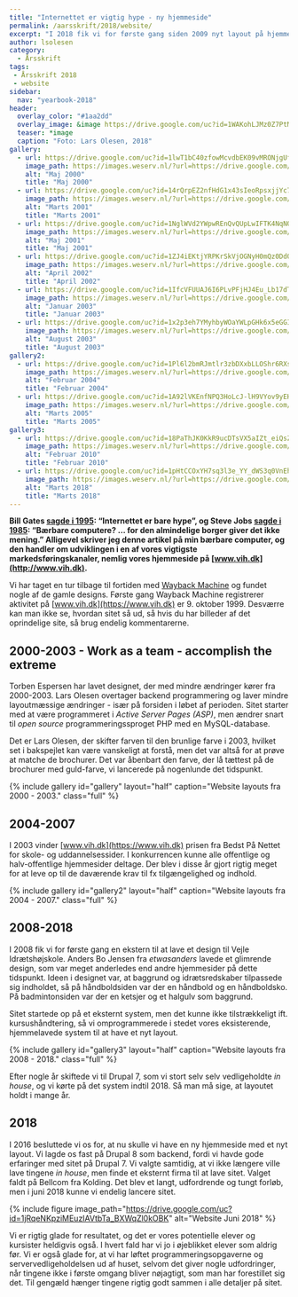 ```yaml
---
title: "Internettet er vigtig hype - ny hjemmeside"
permalink: /aarsskrift/2018/website/
excerpt: "I 2018 fik vi for første gang siden 2009 nyt layout på hjemmesiden. Vi gennemgår de tidligere designs."
author: lsolesen
category:
  - Årsskrift
tags:
 - Årsskrift 2018
 - website
sidebar:
  nav: "yearbook-2018"
header:
  overlay_color: "#1aa2dd"
  overlay_image: &image https://drive.google.com/uc?id=1WAKohLJMz0Z7PtMrIBPlzEdL_b2lm8Xw
  teaser: *image
  caption: "Foto: Lars Olesen, 2018"
gallery:
  - url: https://drive.google.com/uc?id=1lwT1bC40zfowMcvdbEK09vMRONjgUfO5
    image_path: https://images.weserv.nl/?url=https://drive.google.com/uc?id=1lwT1bC40zfowMcvdbEK09vMRONjgUfO5&w=400
    alt: "Maj 2000"
    title: "Maj 2000"
  - url: https://drive.google.com/uc?id=14rQrpEZ2nfHdG1x43sIeoRpsxjjYc7f6
    image_path: https://images.weserv.nl/?url=https://drive.google.com/uc?id=14rQrpEZ2nfHdG1x43sIeoRpsxjjYc7f6&w=400
    alt: "Marts 2001"
    title: "Marts 2001"
  - url: https://drive.google.com/uc?id=1NglWVd2YWpwREnQvQUpLwIFTK4NqNOyf
    image_path: https://images.weserv.nl/?url=https://drive.google.com/uc?id=1NglWVd2YWpwREnQvQUpLwIFTK4NqNOyf&w=400
    alt: "Maj 2001"
    title: "Maj 2001"
  - url: https://drive.google.com/uc?id=1ZJ4iEKtjYRPKrSkVjOGNyH0mQz0DdQI5
    image_path: https://images.weserv.nl/?url=https://drive.google.com/uc?id=1ZJ4iEKtjYRPKrSkVjOGNyH0mQz0DdQI5&w=400
    alt: "April 2002"
    title: "April 2002"
  - url: https://drive.google.com/uc?id=1IfcVFUUAJ6I6PLvPFjHJ4Eu_Lb17dTui
    image_path: https://images.weserv.nl/?url=https://drive.google.com/uc?id=1IfcVFUUAJ6I6PLvPFjHJ4Eu_Lb17dTui&w=400
    alt: "Januar 2003"
    title: "Januar 2003"
  - url: https://drive.google.com/uc?id=1x2p3eh7YMyhbyWOaYWLpGHk6x5eGGILE
    image_path: https://images.weserv.nl/?url=https://drive.google.com/uc?id=1x2p3eh7YMyhbyWOaYWLpGHk6x5eGGILE&w=400
    alt: "August 2003"
    title: "August 2003"
gallery2:
  - url: https://drive.google.com/uc?id=1Pl6l2bmRJmtlr3zbDXxbLLOShr6RXsH_
    image_path: https://images.weserv.nl/?url=https://drive.google.com/uc?id=1Pl6l2bmRJmtlr3zbDXxbLLOShr6RXsH_&w=400
    alt: "Februar 2004"
    title: "Februar 2004"
  - url: https://drive.google.com/uc?id=1A92lVKEnfNPQ3HoLcJ-lH9VYov9yEH2v
    image_path: https://images.weserv.nl/?url=https://drive.google.com/uc?id=1A92lVKEnfNPQ3HoLcJ-lH9VYov9yEH2v&w=400
    alt: "Marts 2005"
    title: "Marts 2005"
gallery3:
  - url: https://drive.google.com/uc?id=18PaThJK0KkR9ucDTsVX5aIZt_eiQsZWm
    image_path: https://images.weserv.nl/?url=https://drive.google.com/uc?id=18PaThJK0KkR9ucDTsVX5aIZt_eiQsZWm&w=400
    alt: "Februar 2010"
    title: "Februar 2010"
  - url: https://drive.google.com/uc?id=1pHtCCOxYH7sq3l3e_YY_dWS3q0VnEhOK
    image_path: https://images.weserv.nl/?url=https://drive.google.com/uc?id=1pHtCCOxYH7sq3l3e_YY_dWS3q0VnEhOK&w=400
    alt: "Marts 2018"
    title: "Marts 2018"
---
```


**Bill Gates [sagde i 1995](https://techtjek.blogs.business.dk/2009/12/28/internettet-er-bare-hype-hvem-sagde-det/): “Internettet er bare hype”, og Steve Jobs [sagde i 1985](https://techtjek.blogs.business.dk/2009/12/28/internettet-er-bare-hype-hvem-sagde-det/): “Bærbare computere? … for den almindelige borger giver det ikke mening.” Alligevel skriver jeg denne artikel på min bærbare computer, og den handler om udviklingen i en af vores vigtigste markedsføringskanaler, nemlig vores hjemmeside på [www.vih.dk](http://www.vih.dk).**

Vi har taget en tur tilbage til fortiden med [Wayback Machine](https://web.archive.org/web/*/http://www.vih.dk) og fundet nogle af de gamle designs. Første gang Wayback Machine registrerer aktivitet på [www.vih.dk](https://www.vih.dk) er 9. oktober 1999. Desværre kan man ikke se, hvordan sitet så ud, så hvis du har billeder af det oprindelige site, så brug endelig kommentarerne.

## 2000-2003 - Work as a team - accomplish the extreme

Torben Espersen har lavet designet, der med mindre ændringer kører fra 2000-2003. Lars Olesen overtager backend programmering og laver mindre layoutmæssige ændringer - især på forsiden i løbet af perioden. Sitet starter med at være programmeret i _Active Server Pages (ASP)_, men ændrer snart til _open source_ programmeringssproget PHP med en MySQL-database.

Det er Lars Olesen, der skifter farven til den brunlige farve i 2003, hvilket set i bakspejlet kan være vanskeligt at forstå, men det var altså for at prøve at matche de brochurer. Det var åbenbart den farve, der lå tættest på de brochurer med guld-farve, vi lancerede på nogenlunde det tidspunkt.

{% include gallery id="gallery" layout="half" caption="Website layouts fra 2000 - 2003." class="full" %}

## 2004-2007

I 2003 vinder [www.vih.dk](https://www.vih.dk) prisen fra Bedst På Nettet for skole- og uddannelsessider. I konkurrencen kunne alle offentlige og halv-offentlige hjemmesider deltage. Der blev i disse år gjort rigtig meget for at leve op til de daværende krav til fx tilgængelighed og indhold.

{% include gallery id="gallery2" layout="half" caption="Website layouts fra 2004 - 2007." class="full" %}

## 2008-2018

I 2008 fik vi for første gang en ekstern til at lave et design til Vejle Idrætshøjskole. Anders Bo Jensen fra _etwasanders_ lavede et glimrende design, som var meget anderledes end andre hjemmesider på dette tidspunkt. Ideen i designet var, at baggrund og idrætsredskaber tilpassede sig indholdet, så på håndboldsiden var der en håndbold og en håndboldsko. På badmintonsiden var der en ketsjer og et halgulv som baggrund.

Sitet startede op på et eksternt system, men det kunne ikke tilstrækkeligt ift. kursushåndtering, så vi omprogrammerede i stedet vores eksisterende, hjemmelavede system til at have et nyt layout.

{% include gallery id="gallery3" layout="half" caption="Website layouts fra 2008 - 2018." class="full" %}

Efter nogle år skiftede vi til Drupal 7, som vi stort selv selv vedligeholdte _in house_, og vi kørte på det system indtil 2018. Så man må sige, at layoutet holdt i mange år.

## 2018

I 2016 besluttede vi os for, at nu skulle vi have en ny hjemmeside med et nyt layout. Vi lagde os fast på Drupal 8 som backend, fordi vi havde gode erfaringer med sitet på Drupal 7. Vi valgte samtidig, at vi ikke længere ville lave tingene _in house_, men finde et eksternt firma til at lave sitet. Valget faldt på Bellcom fra Kolding. Det blev et langt, udfordrende og tungt forløb, men i juni 2018 kunne vi endelig lancere sitet.

{% include figure image_path="https://drive.google.com/uc?id=1jRqeNKpziMEuzIAVtbTa_BXWqZl0kOBK" alt="Website Juni 2018" %}

Vi er rigtig glade for resultatet, og det er vores potentielle elever og kursister heldigvis også. I hvert fald har vi jo i øjeblikket elever som aldrig før. Vi er også glade for, at vi har løftet programmeringsopgaverne og servervedligeholdelsen ud af huset, selvom det giver nogle udfordringer, når tingene ikke i første omgang bliver nøjagtigt, som man har forestillet sig det. Til gengæld hænger tingene rigtig godt sammen i alle detaljer på sitet.
